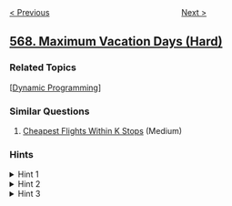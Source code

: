 <!--|This file generated by command(leetcode description); DO NOT EDIT.    |-->
<!--+----------------------------------------------------------------------+-->
<!--|@author    openset <openset.wang@gmail.com>                           |-->
<!--|@link      https://github.com/openset                                 |-->
<!--|@home      https://github.com/tonymontaro/leetcode-hints                        |-->
<!--+----------------------------------------------------------------------+-->

[< Previous](https://github.com/tonymontaro/leetcode-hints/tree/master/problems/permutation-in-string "Permutation in String")
　　　　　　　　　　　　　　　　
[Next >](https://github.com/tonymontaro/leetcode-hints/tree/master/problems/median-employee-salary "Median Employee Salary")

## [568. Maximum Vacation Days (Hard)](https://leetcode.com/problems/maximum-vacation-days "最大休假天数")



### Related Topics
  [[Dynamic Programming](https://github.com/tonymontaro/leetcode-hints/tree/master/tag/dynamic-programming/README.md)]

### Similar Questions
  1. [Cheapest Flights Within K Stops](https://github.com/tonymontaro/leetcode-hints/tree/master/problems/cheapest-flights-within-k-stops) (Medium)

### Hints
<details>
<summary>Hint 1</summary>
First try to understand the problem carefully and then take some example and solve it on a paper.
</details>

<details>
<summary>Hint 2</summary>
Can you interpret the given input as a graph? Which graph traversal technique is suitable here?
</details>

<details>
<summary>Hint 3</summary>
Can we use some space to avoid redundant function calls?
</details>
